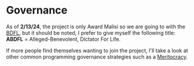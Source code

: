 # Governance
As of **2/13/24**, the project is only Award Malisi so we are going to with the [BDFL](http://oss-watch.ac.uk/resources/benevolentdictatorgovernancemodel), but it should be noted, I prefer to give myself the following title:
**ABDFL** = Alleged-Benevolent, Dictator For Life. 

If more people find themselves wanting to join the project, I'll take a look at other common programming governance strategies such as a [Meritocracy](http://oss-watch.ac.uk/resources/meritocraticgovernancemodel).
